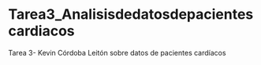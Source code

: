 # Tarea3_Analisisdedatosdepacientescardiacos
Tarea 3- Kevin Córdoba Leitón sobre datos de pacientes cardíacos
